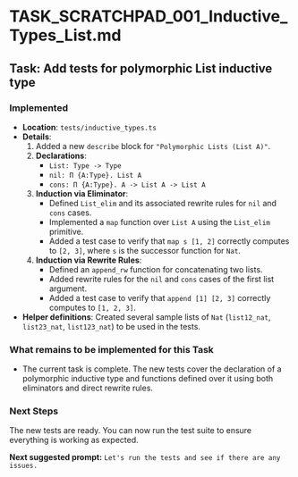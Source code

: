 # TASK_SCRATCHPAD_001_Inductive_Types_List.md

## Task: Add tests for polymorphic List inductive type

### Implemented

-   **Location**: `tests/inductive_types.ts`
-   **Details**:
    1.  Added a new `describe` block for `"Polymorphic Lists (List A)"`.
    2.  **Declarations**:
        -   `List: Type -> Type`
        -   `nil: Π {A:Type}. List A`
        -   `cons: Π {A:Type}. A -> List A -> List A`
    3.  **Induction via Eliminator**:
        -   Defined `List_elim` and its associated rewrite rules for `nil` and `cons` cases.
        -   Implemented a `map` function over `List A` using the `List_elim` primitive.
        -   Added a test case to verify that `map s [1, 2]` correctly computes to `[2, 3]`, where `s` is the successor function for `Nat`.
    4.  **Induction via Rewrite Rules**:
        -   Defined an `append_rw` function for concatenating two lists.
        -   Added rewrite rules for the `nil` and `cons` cases of the first list argument.
        -   Added a test case to verify that `append [1] [2, 3]` correctly computes to `[1, 2, 3]`.
-   **Helper definitions**: Created several sample lists of `Nat` (`list12_nat`, `list23_nat`, `list123_nat`) to be used in the tests.

### What remains to be implemented for this Task

-   The current task is complete. The new tests cover the declaration of a polymorphic inductive type and functions defined over it using both eliminators and direct rewrite rules.

### Next Steps

The new tests are ready. You can now run the test suite to ensure everything is working as expected.

**Next suggested prompt:**
`Let's run the tests and see if there are any issues.` 